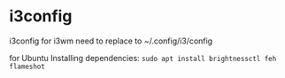 # i3config
i3config for i3wm
need to replace to ~/.config/i3/config

for Ubuntu
Installing dependencies:
```sudo apt install brightnessctl feh flameshot```
